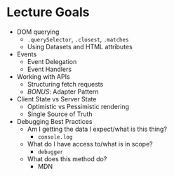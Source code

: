 # Lecture Goals

- DOM querying
  - `.querySelector`, `.closest`, `.matches`
  - Using Datasets and HTML attributes
- Events 
  - Event Delegation
  - Event Handlers
- Working with APIs
  - Structuring fetch requests
  - *BONUS*: Adapter Pattern
- Client State vs Server State
  - Optimistic vs Pessimistic rendering 
  - Single Source of Truth
- Debugging Best Practices
  - Am I getting the data I expect/what is this thing? 
    - `console.log`
  - What do I have access to/what is in scope? 
    - `debugger`
  - What does this method do?
    - MDN
